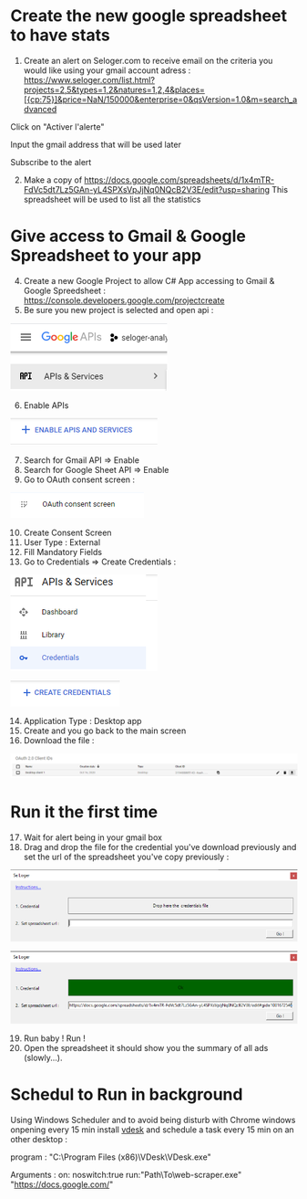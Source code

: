 # Create the new google spreadsheet to have stats
1. Create an alert on Seloger.com to receive email on the criteria you would like using your gmail account adress : https://www.seloger.com/list.html?projects=2,5&types=1,2&natures=1,2,4&places=[{cp:75}]&price=NaN/150000&enterprise=0&qsVersion=1.0&m=search_advanced

Click on "Activer l'alerte"

Input the gmail address that will be used later

Subscribe to the alert

2. Make a copy of https://docs.google.com/spreadsheets/d/1x4mTR-FdVc5dt7Lz5GAn-yL4SPXsVpJjNq0NQcB2V3E/edit?usp=sharing
This spreadsheet will be used to list all the statistics

# Give access to Gmail & Google Spreadsheet to your app

4. Create a new Google Project to allow C# App accessing to Gmail & Google Spreedsheet : https://console.developers.google.com/projectcreate
5. Be sure you new project is selected and open api :

![Step1](images/Step1.png)

6. Enable APIs

![Step2](images/Step2.png)

7. Search for Gmail API => Enable
8. Search for Google Sheet API => Enable
9. Go to OAuth consent screen :

![Step5](images/Step5.png)

10. Create Consent Screen
11. User Type : External
12. Fill Mandatory Fields
13. Go to Credentials => Create Credentials :

![Step3](images/Step3.png)

![Step3](images/Step4.png)

14. Application Type : Desktop app
15. Create and you go back to the main screen 
16. Download the file :

![Step3](images/Step6.png)

# Run it the first time

17. Wait for alert being in your gmail box
18. Drag and drop the file for the credential you've download previously and set the url of the spreadsheet you've copy previously : 

![Step3](images/Step8.png)

![Step3](images/Step7.png)

19. Run baby ! Run !
20. Open the spreadsheet it should show you the summary of all ads (slowly...).


# Schedul to Run in background

Using Windows Scheduler and to avoid being disturb with Chrome windows onpening every 15 min install [vdesk](https://github.com/eksime/VDesk/releases/) and schedule a task every 15 min on an other desktop :

program : "C:\Program Files (x86)\VDesk\VDesk.exe"

Arguments : on:<desktopnumber> noswitch:true run:"Path\To\web-scraper.exe" "https://docs.google.com/<myspreadsheet url>"


